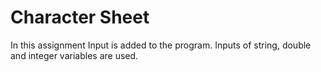# Character Sheet

In this assignment Input is added to the program.  Inputs of string, double and integer variables are used.
